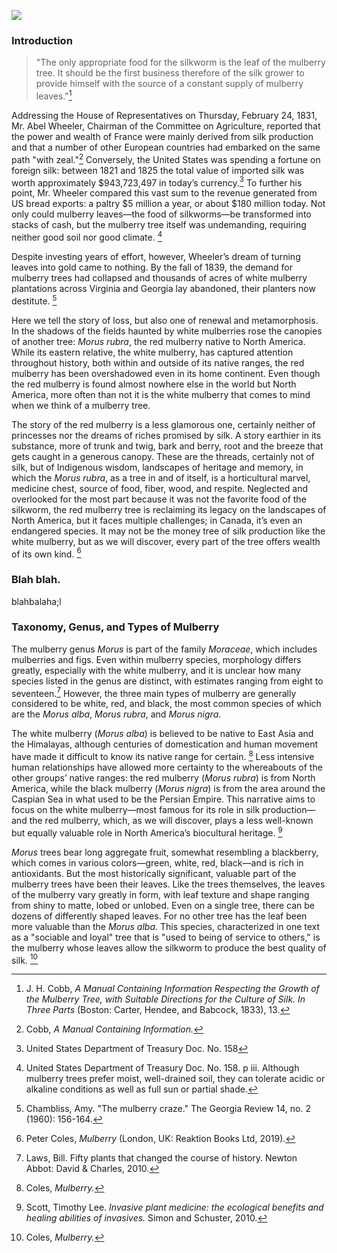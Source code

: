 <a href="https://www.juncture-digital.org"><img src="https://juncture-digital.github.io/juncture/static/images/ve-button.png"></a>

<param ve-config 
       title="Beyond the Silken Shadow: The Mulberry Tree's Metamorphosis and Homecoming"
       source-image="https://upload.wikimedia.org/wikipedia/commons/thumb/e/e9/The_Mulberry_tree_at_St._Mary%27s_Point.jpg/640px-The_Mulberry_tree_at_St._Mary%27s_Point.jpg"
       banner="https://upload.wikimedia.org/wikipedia/commons/thumb/e/e9/The_Mulberry_tree_at_St._Mary%27s_Point.jpg/640px-The_Mulberry_tree_at_St._Mary%27s_Point.jpg" 
       height=100
       author="Kate Aubrecht and Viveca Mellegärd"
       layout="vertical">

### Introduction

>"The only appropriate food for the silkworm is the leaf of the mulberry tree. It should be the first business therefore of the silk grower to provide himself with the source of a constant supply of mulberry leaves."[^1]

Addressing the House of Representatives on Thursday, February 24, 1831, Mr. Abel Wheeler, Chairman of the Committee on Agriculture, reported that the power and wealth of France were mainly derived from silk production and that a number of other European countries had embarked on the same path "with zeal."[^2]  Conversely, the United States was spending a fortune on foreign silk: between 1821 and 1825 the total value of imported silk was worth approximately $943,723,497 in today’s currency.[^3] To further his point, Mr. Wheeler compared this vast sum to the revenue generated from US bread exports: a paltry $5 million a year, or about $180 million today. Not only could mulberry leaves—the food of silkworms—be transformed into stacks of cash, but the mulberry tree itself was undemanding, requiring neither good soil nor good climate. [^4]
<param ve-image
	   src="wc:Morus alba-leaves.jpg"
	   caption="This is the first image I want to display.">
<param ve-image
	   src="wc:Morus bombycis D250404 b.jpg"
	   caption="This is the second image I want to display.">
<param ve-image
	   src="gh:pikaapocket/plant-humanities/main/mulberry/morus-alba-1.jpeg"
	   caption="This is the third image.">

Despite investing years of effort, however, Wheeler’s dream of turning leaves into gold came to nothing. By the fall of 1839, the demand for mulberry trees had collapsed and thousands of acres of white mulberry plantations across Virginia and Georgia lay abandoned, their planters now destitute. [^5] 

Here we tell the story of loss, but also one of renewal and metamorphosis. In the shadows of the fields haunted by white mulberries rose the canopies of another tree: *Morus rubra*, the red mulberry native to North America. While its eastern relative, the white mulberry, has captured attention throughout history, both within and outside of its native ranges, the red mulberry has been overshadowed even in its home continent. Even though the red mulberry is found almost nowhere else in the world but North America, more often than not it is the white mulberry that comes to mind when we think of a mulberry tree.

The story of the red mulberry is a less glamorous one, certainly neither of princesses nor the dreams of riches promised by silk. A story earthier in its substance, more of trunk and twig, bark and berry, root and the breeze that gets caught in a generous canopy. These are the threads, certainly not of silk, but of Indigenous wisdom, landscapes of heritage and memory, in which the *Morus rubra*, as a tree in and of itself, is a horticultural marvel, medicine chest, source of food, fiber, wood, and respite. Neglected and overlooked for the most part because it was not the favorite food of the silkworm, the red mulberry tree is reclaiming its legacy on the landscapes of North America, but it faces multiple challenges; in Canada, it’s even an endangered species. It may not be the money tree of silk production like the white mulberry, but as we will discover, every part of the tree offers wealth of its own kind. [^6]

### Blah blah.
blahbalaha;l
<param ve-iframe
	   src="https://archive.org/details/manualcontaining00cobb_0/page/42">

### Taxonomy, Genus, and Types of Mulberry
The mulberry genus *Morus* is part of the family *Moraceae*, which includes mulberries and figs. Even within mulberry species, morphology differs greatly, especially with the white mulberry, and it is unclear how many species listed in the genus are distinct, with estimates ranging from eight to seventeen.[^7] However, the three main types of mulberry are generally considered to be white, red, and black, the most common species of which are the *Morus alba*, *Morus rubra*, and *Morus nigra*. 
<param ve-video
	   src="77ktNSPFbwQ">

The white mulberry (*Morus alba*) is believed to be native to East Asia and the Himalayas, although centuries of domestication and human movement have made it difficult to know its native range for certain. [^8] Less intensive human relationships have allowed more certainty to the whereabouts of the other groups’ native ranges: the red mulberry (*Morus rubra*) is from North America, while the black mulberry (*Morus nigra*) is from the area around the Caspian Sea in what used to be the Persian Empire. This narrative aims to focus on the white mulberry—most famous for its role in silk production—and the red mulberry, which, as we will discover, plays a less well-known but equally valuable role in North America’s biocultural heritage. [^9]

*Morus* trees bear long aggregate fruit, somewhat resembling a blackberry, which comes in various colors—green, white, red, black—and is rich in antioxidants. But the most historically significant, valuable part of the mulberry trees have been their leaves. Like the trees themselves, the leaves of the mulberry vary greatly in form, with leaf texture and shape ranging from shiny to matte, lobed or unlobed. Even on a single tree, there can be dozens of differently shaped leaves. For no other tree has the leaf been more valuable than the *Morus alba*. This species, characterized in one text as a "sociable and loyal" tree that is "used to being of service to others," is the mulberry whose leaves allow the silkworm to produce the best quality of silk. [^10]


[^1]: J. H. Cobb, *A Manual Containing Information Respecting the Growth of the Mulberry Tree, with Suitable Directions for the Culture of Silk. In Three Parts* (Boston: Carter, Hendee, and Babcock, 1833), 13.
[^2]: Cobb, *A Manual Containing Information.*
[^3]: United States Department of Treasury Doc. No. 158
[^4]: United States Department of Treasury Doc. No. 158. p iii. Although mulberry trees prefer moist, well-drained soil, they can tolerate acidic or alkaline conditions as well as full sun or partial shade.
[^5]: Chambliss, Amy. "The mulberry craze." The Georgia Review 14, no. 2 (1960): 156-164.
[^6]: Peter Coles, *Mulberry* (London, UK: Reaktion Books Ltd, 2019).
[^7]: Laws, Bill. Fifty plants that changed the course of history. Newton Abbot: David & Charles, 2010.
[^8]: Coles, *Mulberry.*
[^9]: Scott, Timothy Lee. *Invasive plant medicine: the ecological benefits and healing abilities of invasives.* Simon and Schuster, 2010.
[^10]: Coles, *Mulberry.*